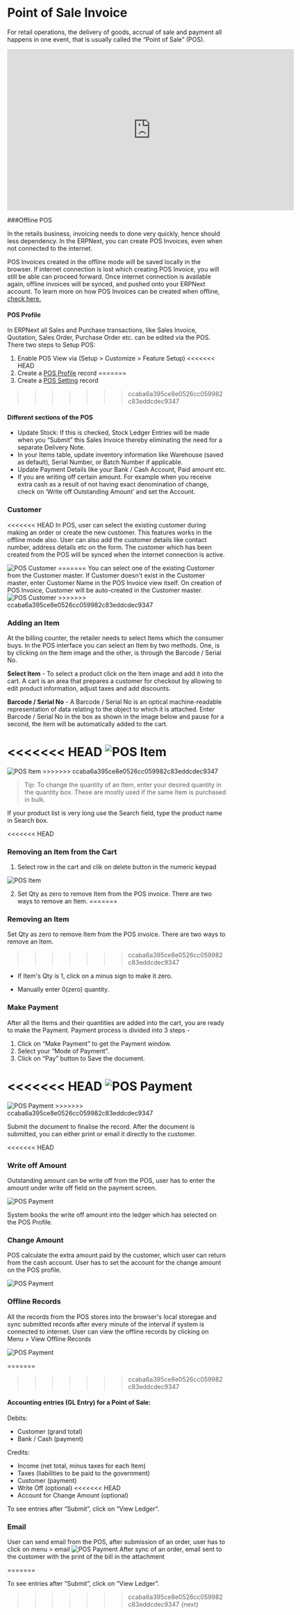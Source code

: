 # Point of Sale Invoice

For retail operations, the delivery of goods, accrual of sale and payment all happens in one event, that is usually called the “Point of Sale” (POS).

<iframe width="660" height="371" src="https://www.youtube.com/embed/4WkelWkbP_c" frameborder="0" allowfullscreen></iframe>

###Offline POS

In the retails business, invoicing needs to done very quickly, hence should less dependency. In the ERPNext, you can create POS Invoices, even when not connected to the internet.

POS Invoices created in the offline mode will be saved locally in the browser. If internet connection is lost which creating POS Invoice, you will still be able can proceed forward. Once internet connection is available again, offline invoices will be synced, and pushed onto your ERPNext account. To learn more on how POS Invoices can be created when offline, [check here.](https://frappe.io/blog/blog/erpnext-features/offline-pos-in-erpnext-7)

#### POS Profile

In ERPNext all Sales and Purchase transactions, like Sales Invoice, Quotation, Sales Order, Purchase Order etc. can be edited via the POS. There two steps to Setup POS:

1. Enable POS View via (Setup > Customize > Feature Setup)
<<<<<<< HEAD
2. Create a [POS Profile](/docs/user/manual/en/setting-up/pos-setting.html) record
=======
2. Create a [POS Setting]({{docs_base_url}}/user/manual/en/setting-up/pos-setting.html) record
>>>>>>> ccaba6a395ce8e0526cc059982c83eddcdec9347

#### Different sections of the POS

  * Update Stock: If this is checked, Stock Ledger Entries will be made when you “Submit” this Sales Invoice thereby eliminating the need for a separate Delivery Note.
  * In your Items table, update inventory information like Warehouse (saved as default), Serial Number, or Batch Number if applicable.
  * Update Payment Details like your Bank / Cash Account, Paid amount etc.
  * If you are writing off certain amount. For example when you receive extra cash as a result of not having exact denomination of change, check on ‘Write off Outstanding Amount’ and set the Account.


### Customer

<<<<<<< HEAD
In POS, user can select the existing customer during making an order or create the new customer. This features works in the offline mode also. User can also add the customer details like contact number, address details etc on the form. The customer which has been created from the POS will be synced when the internet connection is active.

<img class="screenshot" alt="POS Customer" src="/docs/assets/img/accounts/pos-customer.png">
=======
You can select one of the existing Customer from the Customer master. If Customer doesn't exist in the Customer master, enter Customer Name in the POS Invoice view itself. On creation of POS Invoice, Customer will be auto-created in the Customer master.

<img class="screenshot" alt="POS Customer" src="{{docs_base_url}}/assets/img/accounts/pos-customer.png">
>>>>>>> ccaba6a395ce8e0526cc059982c83eddcdec9347

### Adding an Item

At the billing counter, the retailer needs to select Items which the consumer buys. In the POS interface you can select an Item by two methods. One, is by clicking on the Item image and the other, is through the Barcode / Serial No.

**Select Item** \- To select a product click on the Item image and add it into the cart. A cart is an area that prepares a customer for checkout by allowing to edit product information, adjust taxes and add discounts.

**Barcode / Serial No** \- A Barcode / Serial No is an optical machine-readable representation of data relating to the object to which it is attached. Enter Barcode / Serial No in the box as shown in the image below and pause for a second, the item will be automatically added to the cart.

<<<<<<< HEAD
<img class="screenshot" alt="POS Item" src="/docs/assets/img/accounts/pos-item.png">
=======
<img class="screenshot" alt="POS Item" src="{{docs_base_url}}/assets/img/accounts/pos-item.png">
>>>>>>> ccaba6a395ce8e0526cc059982c83eddcdec9347

> Tip: To change the quantity of an Item, enter your desired quantity in the
quantity box. These are mostly used if the same Item is purchased in bulk.

If your product list is very long use the Search field, type the product name
in Search box.

<<<<<<< HEAD
### Removing an Item from the Cart

1. Select row in the cart and clik on delete button in the numeric keypad
  
<img class="screenshot" alt="POS Item" src="/docs/assets/img/accounts/pos_deleted_item.gif">


2. Set Qty as zero to remove Item from the POS invoice. There are two ways to remove an Item.
=======
### Removing an Item

Set Qty as zero to remove Item from the POS invoice. There are two ways to remove an Item.
>>>>>>> ccaba6a395ce8e0526cc059982c83eddcdec9347

  * If Item's Qty is 1, click on a minus sign to make it zero.

  * Manually enter 0(zero) quantity.

### Make Payment

After all the Items and their quantities are added into the cart, you are
ready to make the Payment. Payment process is divided into 3 steps -

  1. Click on “Make Payment” to get the Payment window.
  2. Select your “Mode of Payment”.
  3. Click on “Pay” button to Save the document.
  
<<<<<<< HEAD
<img class="screenshot" alt="POS Payment" src="/docs/assets/img/accounts/pos-payment.png">
=======
<img class="screenshot" alt="POS Payment" src="{{docs_base_url}}/assets/img/accounts/pos-payment.png">
>>>>>>> ccaba6a395ce8e0526cc059982c83eddcdec9347

Submit the document to finalise the record. After the document is submitted,
you can either print or email it directly to the customer.

<<<<<<< HEAD
### Write off Amount

Outstanding amount can be write off from the POS, user has to enter the amount under write off field on the payment screen.

<img class="screenshot" alt="POS Payment" src="/docs/assets/img/accounts/write-off.png">

System books the write off amount into the ledger which has selected on the POS Profile.

### Change Amount

POS calculate the extra amount paid by the customer, which user can return from the cash account. User has to set the account for the change amount on the POS profile.

<img class="screenshot" alt="POS Payment" src="/docs/assets/img/accounts/change-amount.png">

### Offline Records
All the records from the POS stores into the browser's local storegae and sync submitted records after every minute of the interval if system is connected to internet. User can view the offline records by clicking on Menu > View Offline Records

<img class="screenshot" alt="POS Payment" src="/docs/assets/img/accounts/offline-records.png">

=======
>>>>>>> ccaba6a395ce8e0526cc059982c83eddcdec9347
#### Accounting entries (GL Entry) for a Point of Sale:

Debits:

  * Customer (grand total) 
  * Bank / Cash (payment)

Credits:

  * Income (net total, minus taxes for each Item) 
  * Taxes (liabilities to be paid to the government)
  * Customer (payment)
  * Write Off (optional)
<<<<<<< HEAD
  * Account for Change Amount (optional)

To see entries after “Submit”, click on “View Ledger”.

### Email
User can send email from the POS, after submission of an order, user has to click on menu > email
<img class="screenshot" alt="POS Payment" src="/docs/assets/img/accounts/pos-email.png">
After sync of an order, email sent to the customer with the print of the bill in the attachment

=======

To see entries after “Submit”, click on “View Ledger”.

>>>>>>> ccaba6a395ce8e0526cc059982c83eddcdec9347
{next}

